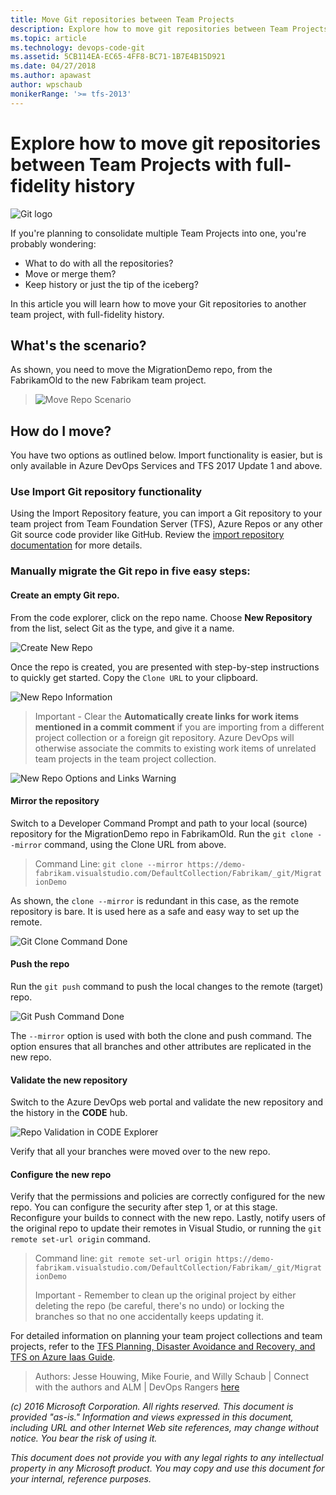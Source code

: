 ```yaml
---
title: Move Git repositories between Team Projects
description: Explore how to move git repositories between Team Projects with full-fidelity history
ms.topic: article
ms.technology: devops-code-git
ms.assetid: 5CB114EA-EC65-4FF8-BC71-1B7E4B15D921
ms.date: 04/27/2018
ms.author: apawast
author: wpschaub
monikerRange: '>= tfs-2013'
---
```


# Explore how to move git repositories between Team Projects with full-fidelity history

![Git logo](./media/move-git-repos-between-team-projects/git.png)

If you're planning to consolidate multiple Team Projects into one, you're probably wondering:

- What to do with all the repositories?
- Move or merge them?
- Keep history or just the tip of the iceberg?

In this article you will learn how to move your Git repositories to another team project, with full-fidelity history.

## What's the scenario?

As shown, you need to move the MigrationDemo repo, from the FabrikamOld to the new Fabrikam team project.

> ![Move Repo Scenario](./media/move-git-repos-between-team-projects/MoveRepo-Visual.png)

## How do I move?

You have two options as outlined below. Import functionality is easier, but is only available in Azure DevOps Services and TFS 2017 Update 1 and above.

### Use Import Git repository functionality

Using the Import Repository feature, you can import a Git repository to your team project from Team Foundation Server (TFS), Azure Repos or any other Git source code provider like GitHub. Review the [import repository documentation](import-git-repository.md) for more details.

### Manually migrate the Git repo in five easy steps:

#### Create an empty Git repo.

From the code explorer, click on the repo name. Choose **New Repository** from the list, select Git as the type, and give it a name.

![Create New Repo](./media/move-git-repos-between-team-projects/MoveRepo-NewRepo.png)

Once the repo is created, you are presented with step-by-step instructions to quickly get started. Copy the `Clone URL` to your clipboard.

![New Repo Information](./media/move-git-repos-between-team-projects/MoveRepo-NewRepoInfo.png)

> Important - Clear the **Automatically create links for work items mentioned in a commit comment** if you are importing from a different project collection or a foreign git repository. Azure DevOps will otherwise associate the commits to existing work items of unrelated team projects in the team project collection.

![New Repo Options and Links Warning](./media/move-git-repos-between-team-projects/MoveRepo-Warning.png)

#### Mirror the repository

Switch to a Developer Command Prompt and path to your local (source) repository for the MigrationDemo repo in FabrikamOld. Run the `git clone --mirror` command, using the Clone URL from above.

> Command Line: `git clone --mirror https://demo-fabrikam.visualstudio.com/DefaultCollection/Fabrikam/_git/MigrationDemo`

As shown, the `clone --mirror` is redundant in this case, as the remote repository is bare. It is used here as a safe and easy way to set up the remote.

![Git Clone Command Done](./media/move-git-repos-between-team-projects/MoveRepo-Mirror-Done.png)

#### Push the repo

Run the `git push` command to push the local changes to the remote (target) repo.

![Git Push Command Done](./media/move-git-repos-between-team-projects/MoveRepo-Push-Done.png)

The `--mirror` option is used with both the clone and push command. The option ensures that all branches and other attributes are replicated in the new repo.

#### Validate the new repository

Switch to the Azure DevOps web portal and validate the new repository and the history in the **CODE** hub.

![Repo Validation in CODE Explorer](./media/move-git-repos-between-team-projects/MoveRepo-Validate.png)

Verify that all your branches were moved over to the new repo.

#### Configure the new repo

Verify that the permissions and policies are correctly configured for the new repo. You can configure the security after step 1, or at this stage. Reconfigure your builds to connect with the new repo. Lastly, notify users of the original repo to update their remotes in Visual Studio, or running the `git remote set-url origin` command.

> Command line: `git remote set-url origin https://demo-fabrikam.visualstudio.com/DefaultCollection/Fabrikam/_git/MigrationDemo`
>
> Important - Remember to clean up the original project by either deleting the repo (be careful, there's no undo) or locking the branches so that no one accidentally keeps updating it.

For detailed information on planning your team project collections and team projects, refer to the [TFS Planning, Disaster Avoidance and Recovery, and TFS on Azure Iaas Guide](https://aka.ms/vsarsolutions).

> Authors: Jesse Houwing, Mike Fourie, and Willy Schaub | Connect with the authors and ALM | DevOps Rangers [here](https://github.com/ALM-Rangers/Guidance/blob/master/README.md)

_(c) 2016 Microsoft Corporation. All rights reserved. This document is
provided "as-is." Information and views expressed in this document,
including URL and other Internet Web site references, may change without
notice. You bear the risk of using it._

_This document does not provide you with any legal rights to any
intellectual property in any Microsoft product. You may copy and use
this document for your internal, reference purposes._
